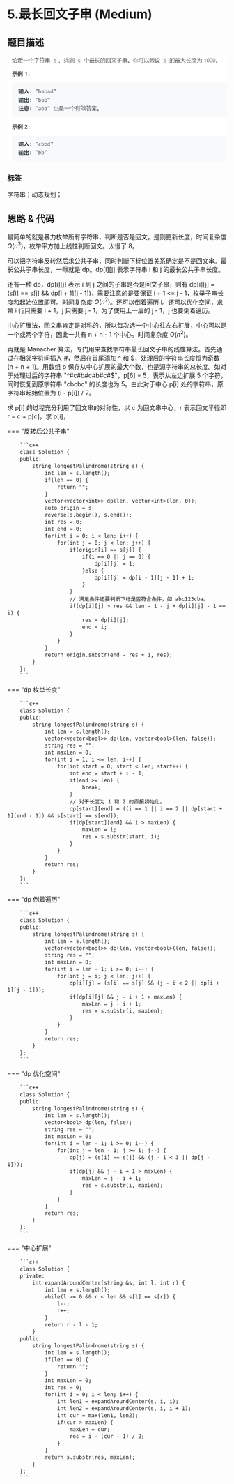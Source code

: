 # 5.最长回文子串 (Medium)

## 题目描述

![](5.png)

### 标签

字符串；动态规划；

## 思路 & 代码

最简单的就是暴力枚举所有字符串，判断是否是回文，是则更新长度，时间复杂度 $O(n^3)$，枚举平方加上线性判断回文。太慢了 8。

可以把字符串反转然后求公共子串，同时判断下标位置关系确定是不是回文串。最长公共子串长度，一瞅就是 dp。dp[i][j] 表示字符串 i 和 j 的最长公共子串长度。

还有一种 dp，dp[i][j] 表示 i 到 j 之间的子串是否是回文子串，则有 dp[i][j] = (s[i] == s[j] && dp[i + 1][j - 1])，需要注意的是要保证 i + 1 <= j - 1，枚举子串长度和起始位置即可。时间复杂度 $O(n^2)$。还可以倒着遍历 i。还可以优化空间，求第 i 行只需要 i + 1，j 只需要 j - 1，为了使用上一层的 j - 1，j 也要倒着遍历。

中心扩展法，回文串肯定是对称的，所以每次选一个中心往左右扩展，中心可以是一个或两个字符，因此一共有 n + n - 1 个中心。时间复杂度 $O(n^2)$。

再就是 Manacher 算法，专门用来查找字符串最长回文子串的线性算法。首先通过在相邻字符间插入 \#，然后在首尾添加 ^ 和 \$，处理后的字符串长度恒为奇数 (n + n + 1)。用数组 p 保存从中心扩展的最大个数，也是源字符串的总长度。如对于处理过后的字符串 "^#c#b#c#b#c#$"，p[6] = 5，表示从左边扩展 5 个字符，同时恢复到原字符串 "cbcbc" 的长度也为 5。由此对于中心 p[i] 处的字符串，原字符串起始位置为 (i - p[i]) / 2。

求 p[i] 的过程充分利用了回文串的对称性，以 c 为回文串中心，r 表示回文半径即 r = c + p[c]，求 p[i]，

=== "反转后公共子串"

		```c++
		class Solution {
		public:
		    string longestPalindrome(string s) {
		        int len = s.length();
		        if(len == 0) {
		            return "";
		        }
		        vector<vector<int>> dp(len, vector<int>(len, 0));
		        auto origin = s;
		        reverse(s.begin(), s.end());
		        int res = 0;
		        int end = 0;
		        for(int i = 0; i < len; i++) {
		            for(int j = 0; j < len; j++) {
		                if(origin[i] == s[j]) {
		                    if(i == 0 || j == 0) {
		                        dp[i][j] = 1;
		                    }else {
		                        dp[i][j] = dp[i - 1][j - 1] + 1;
		                    }
		                }
		                // 满足条件还要判断下标是否符合条件，如 abc123cba。
		                if(dp[i][j] > res && len - 1 - j + dp[i][j] - 1 == i) {
		                    res = dp[i][j];
		                    end = i;
		                }
		            }
		        }
		        return origin.substr(end - res + 1, res);
		    }
		};
		```
		
=== "dp 枚举长度"

		```c++
		class Solution {
		public:
		    string longestPalindrome(string s) {
		        int len = s.length();
		        vector<vector<bool>> dp(len, vector<bool>(len, false));
		        string res = "";
		        int maxLen = 0;
		        for(int i = 1; i <= len; i++) {
		            for(int start = 0; start < len; start++) {
		                int end = start + i - 1;
		                if(end >= len) {
		                    break;
		                }
		                // 对于长度为 1 和 2 的直接初始化。
		                dp[start][end] = ((i == 1 || i == 2 || dp[start + 1][end - 1]) && s[start] == s[end]);
		                if(dp[start][end] && i > maxLen) {
		                    maxLen = i;
		                    res = s.substr(start, i);
		                }
		            }
		        }
		        return res;
		    }
		};
		```
		
=== "dp 倒着遍历"

		```c++
		class Solution {
		public:
		    string longestPalindrome(string s) {
		        int len = s.length();
		        vector<vector<bool>> dp(len, vector<bool>(len, false));
		        string res = "";
		        int maxLen = 0;
		        for(int i = len - 1; i >= 0; i--) {
		            for(int j = i; j < len; j++) {
		                dp[i][j] = (s[i] == s[j] && (j - i < 2 || dp[i + 1][j - 1]));
		                if(dp[i][j] && j - i + 1 > maxLen) {
		                    maxLen = j - i + 1;
		                    res = s.substr(i, maxLen);
		                }
		            }
		        }
		        return res;
		    }
		};
		```
		
=== "dp 优化空间"

		```c++
		class Solution {
		public:
		    string longestPalindrome(string s) {
		        int len = s.length();
		        vector<bool> dp(len, false);
		        string res = "";
		        int maxLen = 0;
		        for(int i = len - 1; i >= 0; i--) {
		            for(int j = len - 1; j >= i; j--) {
		                dp[j] = (s[i] == s[j] && (j - i < 3 || dp[j - 1]));
		                if(dp[j] && j - i + 1 > maxLen) {
		                    maxLen = j - i + 1;
		                    res = s.substr(i, maxLen);
		                }
		            }
		        }
		        return res;
		    }
		};
		```
		
=== "中心扩展"

		```c++
		class Solution {
		private:
		    int expandAroundCenter(string &s, int l, int r) {
		        int len = s.length();
		        while(l >= 0 && r < len && s[l] == s[r]) {
		            l--;
		            r++;
		        }
		        return r - l - 1;
		    }
		public:
		    string longestPalindrome(string s) {
		        int len = s.length();
		        if(len == 0) {
		            return "";
		        }
		        int maxLen = 0;
		        int res = 0;
		        for(int i = 0; i < len; i++) {
		            int len1 = expandAroundCenter(s, i, i);
		            int len2 = expandAroundCenter(s, i, i + 1);
		            int cur = max(len1, len2);
		            if(cur > maxLen) {
		                maxLen = cur;
		                res = i - (cur - 1) / 2;
		            }
		        }
		        return s.substr(res, maxLen);
		    }
		};
		```